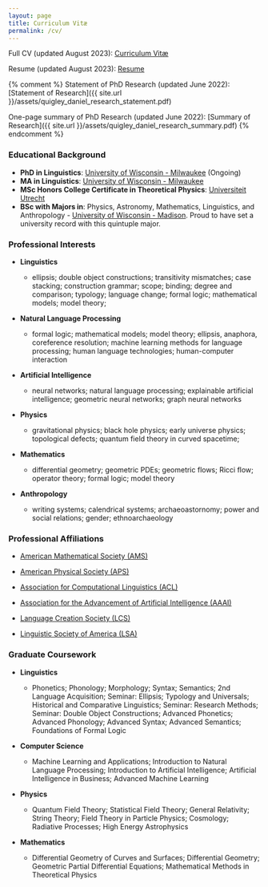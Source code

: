 ```yaml
---
layout: page
title: Curriculum Vitæ
permalink: /cv/
---
```


Full CV (updated August 2023): [Curriculum Vitæ](/assets/quigley_daniel_cv.pdf)

Resume (updated August 2023): [Resume](/assets/quigley_daniel_resume.pdf)

{% comment %}
Statement of PhD Research (updated June 2022): [Statement of Research]({{ site.url }}/assets/quigley_daniel_research_statement.pdf)

One-page summary of PhD Research (updated June 2022): [Summary of Research]({{ site.url }}/assets/quigley_daniel_research_summary.pdf)
{% endcomment %}

### Educational Background

- **PhD in Linguistics**: [University of Wisconsin - Milwaukee](https://uwm.edu/) (Ongoing)
- **MA in Linguistics**: [University of Wisconsin - Milwaukee](https://uwm.edu/)
- **MSc Honors College Certificate in Theoretical Physics**: [Universiteit Utrecht](https://www.uu.nl/en)
- **BSc with Majors in**: Physics, Astronomy, Mathematics, Linguistics, and Anthropology - [University of Wisconsin - Madison](https://www.wisc.edu/). Proud to have set a university record with this quintuple major.


### Professional Interests

* **Linguistics**
  - ellipsis; double object constructions; transitivity mismatches; case stacking; construction grammar; scope; binding; degree and comparison; typology; language change; formal logic; mathematical models; model theory; 

* **Natural Language Processing**
  - formal logic; mathematical models; model theory; ellipsis, anaphora, coreference resolution; machine learning methods for language processing; human language technologies; human-computer interaction

* **Artificial Intelligence**
  - neural networks; natural language processing; explainable artificial intelligence; geometric neural networks; graph neural networks

* **Physics**
  - gravitational physics; black hole physics; early universe physics; topological defects; quantum field theory in curved spacetime;
  
* **Mathematics**
  - differential geometry; geometric PDEs; geometric flows; Ricci flow; operator theory; formal logic; model theory

* **Anthropology**
  - writing systems; calendrical systems; archaeoastornomy; power and social relations; gender; ethnoarchaeology

### Professional Affiliations

* [American Mathematical Society (AMS)](https://www.ams.org/home/page)

* [American Physical Society (APS)](https://www.aps.org/)

* [Association for Computational Linguistics (ACL)](https://www.aclweb.org)

* [Association for the Advancement of Artificial Intelligence (AAAI)](https://www.aaai.org/)

* [Language Creation Society (LCS)](https://conlang.org/)

* [Linguistic Society of America (LSA)](https://www.linguisticsociety.org/)

### Graduate Coursework

* **Linguistics**
  - Phonetics; Phonology; Morphology; Syntax; Semantics; 2nd Language Acquisition; Seminar: Ellipsis; Typology and Universals; Historical and Comparative Linguistics; Seminar: Research Methods; Seminar: Double Object Constructions; Advanced Phonetics; Advanced Phonology; Advanced Syntax; Advanced Semantics; Foundations of Formal Logic

* **Computer Science**
  - Machine Learning and Applications; Introduction to Natural Language Processing; Introduction to Artificial Intelligence; Artificial Intelligence in Business; Advanced Machine Learning

* **Physics**
  - Quantum Field Theory; Statistical Field Theory; General Relativity; String Theory; Field Theory in Particle Physics; Cosmology; Radiative Processes; High Energy Astrophysics

* **Mathematics**
  - Differential Geometry of Curves and Surfaces; Differential Geometry; Geometric Partial Differential Equations; Mathematical Methods in Theoretical Physics

